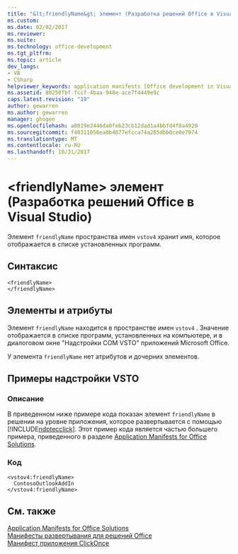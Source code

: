 ```yaml
---
title: "&lt;friendlyName&gt; элемент (Разработка решений Office в Visual Studio) | Документы Microsoft"
ms.custom: 
ms.date: 02/02/2017
ms.reviewer: 
ms.suite: 
ms.technology: office-development
ms.tgt_pltfrm: 
ms.topic: article
dev_langs:
- VB
- CSharp
helpviewer_keywords: application manifests [Office development in Visual Studio], <friendlyName> element
ms.assetid: 80250fbf-fccf-4baa-948e-ace7f4449e9c
caps.latest.revision: "19"
author: gewarren
ms.author: gewarren
manager: ghogen
ms.openlocfilehash: a8019e2446da0feb23cb12dad1a4bbfd4f8a4920
ms.sourcegitcommit: f40311056ea0b4677efcca74a285dbb0ce0e7974
ms.translationtype: MT
ms.contentlocale: ru-RU
ms.lasthandoff: 10/31/2017
---
```

# <a name="ltfriendlynamegt-element-office-development-in-visual-studio"></a>&lt;friendlyName&gt; элемент (Разработка решений Office в Visual Studio)
  Элемент `friendlyName` пространства имен `vstov4` хранит имя, которое отображается в списке установленных программ.  
  
## <a name="syntax"></a>Синтаксис  
  
```  
<friendlyName>  
</friendlyName>  
```  
  
## <a name="elements-and-attributes"></a>Элементы и атрибуты  
 Элемент `friendlyName` находится в пространстве имен `vstov4` . Значение отображается в списке программ, установленных на компьютере, и в диалоговом окне "Надстройки COM VSTO" приложений Microsoft Office.  
  
 У элемента `friendlyName` нет атрибутов и дочерних элементов.  
  
## <a name="vsto-add-in-example"></a>Примеры надстройки VSTO  
  
### <a name="description"></a>Описание  
 В приведенном ниже примере кода показан элемент `friendlyName` в решении на уровне приложения, которое развертывается с помощью [!INCLUDE[ndptecclick](../vsto/includes/ndptecclick-md.md)]. Этот пример кода является частью большего примера, приведенного в разделе [Application Manifests for Office Solutions](../vsto/application-manifests-for-office-solutions.md).  
  
### <a name="code"></a>Код  
  
```  
<vstov4:friendlyName>  
  ContosoOutlookAddIn  
</vstov4:friendlyName>  
```  
  
## <a name="see-also"></a>См. также  
 [Application Manifests for Office Solutions](../vsto/application-manifests-for-office-solutions.md)   
 [Манифесты развертывания для решений Office](../vsto/deployment-manifests-for-office-solutions.md)   
 [Манифест приложения ClickOnce](/visualstudio/deployment/clickonce-application-manifest)  
  
  